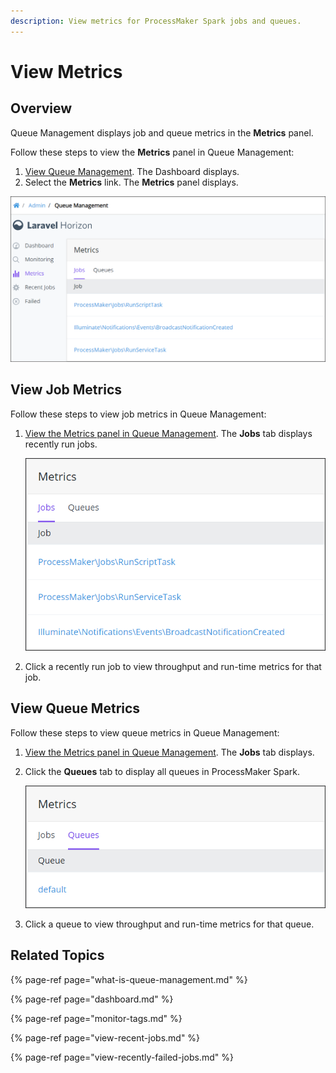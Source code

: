 ```yaml
---
description: View metrics for ProcessMaker Spark jobs and queues.
---
```


# View Metrics

## Overview

Queue Management displays job and queue metrics in the **Metrics** panel.

Follow these steps to view the **Metrics** panel in Queue Management:

1. [View Queue Management](dashboard.md). The Dashboard displays.
2. Select the **Metrics** link. The **Metrics** panel displays.

![&quot;Metrics&quot; panel in Queue Management displays ProcessMaker job and queue metrics](../../.gitbook/assets/metrics-page-queue-management-admin.png)

## View Job Metrics

Follow these steps to view job metrics in Queue Management:

1. [View the Metrics panel in Queue Management](view-metrics.md#overview). The **Jobs** tab displays recently run jobs.  

   ![](../../.gitbook/assets/jobs-tab-metrics-page-queue-management-admin.png)

2. Click a recently run job to view throughput and run-time metrics for that job.

## View Queue Metrics

Follow these steps to view queue metrics in Queue Management:

1. [View the Metrics panel in Queue Management](view-metrics.md#overview). The **Jobs** tab displays.
2. Click the **Queues** tab to display all queues in ProcessMaker Spark.  

   ![](../../.gitbook/assets/queues-tab-metrics-page-queue-management-admin.png)

3. Click a queue to view throughput and run-time metrics for that queue.

## Related Topics

{% page-ref page="what-is-queue-management.md" %}

{% page-ref page="dashboard.md" %}

{% page-ref page="monitor-tags.md" %}

{% page-ref page="view-recent-jobs.md" %}

{% page-ref page="view-recently-failed-jobs.md" %}

